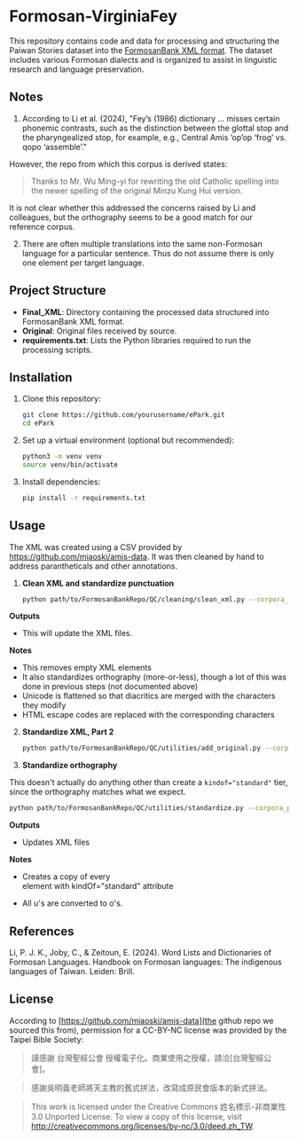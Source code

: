 # Formosan-VirginiaFey

This repository contains code and data for processing and structuring the Paiwan Stories dataset into the [FormosanBank XML format](https://app.gitbook.com/o/tZF822XPLvjWkTiqbQyF/s/VETgkt5DVZWXBIolTyjW/the-bank-architecture/xml-standardize-format). The dataset includes various Formosan dialects and is organized to assist in linguistic research and language preservation.

## Notes

1. According to Li et al. (2024), "Fey’s (1986) dictionary ... misses certain phonemic contrasts, such as the distinction between the glottal stop and the pharyngealized stop, for example, e.g., Central Amis ’op’op ‘frog’ vs. qopo ‘assemble’."

However, the repo from which this corpus is derived states:

> Thanks to Mr. Wu Ming-yi for rewriting the old Catholic spelling into the newer spelling of the original Minzu Kung Hui version.

It is not clear whether this addressed the concerns raised by Li and colleagues, but the orthography seems to be a good match for our reference corpus. 

2. There are often multiple translations into the same non-Formosan language for a particular sentence. Thus do not assume there is only one <TRANSL> element per target language.

## Project Structure

- **Final_XML**: Directory containing the processed data structured into FormosanBank XML format.
- **Original**: Original files received by source.
- **requirements.txt**: Lists the Python libraries required to run the processing scripts.

## Installation

1. Clone this repository:
   ```bash
   git clone https://github.com/yourusername/ePark.git
   cd ePark
   ```

2. Set up a virtual environment (optional but recommended):
   ```bash
   python3 -m venv venv
   source venv/bin/activate
   ```

3. Install dependencies:
   ```bash
   pip install -r requirements.txt
   ```

## Usage

The XML was created using a CSV provided by https://github.com/miaoski/amis-data. It was then cleaned by hand to address parantheticals and other annotations.

1. **Clean XML and standardize punctuation**


   ```bash
   python path/to/FormosanBankRepo/QC/cleaning/clean_xml.py --corpora_path path/to/repo/Final_XML
   ```

**Outputs**
   - This will update the XML files.

**Notes**
   - This removes empty XML elements
   - It also standardizes orthography (more-or-less), though a lot of this was done in previous steps (not documented above)
   - Unicode is flattened so that diacritics are merged with the characters they modify
   - HTML escape codes are replaced with the corresponding characters

2. **Standardize XML, Part 2**

   ```bash
   python path/to/FormosanBankRepo/QC/utilities/add_original.py --corpora_path path/to/repo/Final_XML
   ```

3. **Standardize orthography**

This doesn't actually do anything other than create a `kindof="standard"` tier, since the orthography matches what we expect.


   ```bash
   python path/to/FormosanBankRepo/QC/utilities/standardize.py --corpora_path path/to/repo/Final_XML
   ```

**Outputs**
   - Updates XML files

**Notes**
   - Creates a copy of every <FORM> element with kindOf="standard" attribute
   - All u's are converted to o's.


## References

Li, P. J. K., Joby, C., & Zeitoun, E. (2024). Word Lists and Dictionaries of Formosan Languages. Handbook on Formosan languages: The indigenous languages of Taiwan. Leiden: Brill.

## License

According to [https://github.com/miaoski/amis-data](the github repo we sourced this from), permission for a CC-BY-NC license was provided by the Taipei Bible Society:

>謹感謝 台灣聖經公會 授權電子化。商業使用之授權，請洽[台灣聖經公會]。

>感謝吳明義老師將天主教的舊式拼法，改寫成原民會版本的新式拼法。

>This work is licensed under the Creative Commons 姓名標示-非商業性 3.0 Unported License. To view a copy of this license, visit http://creativecommons.org/licenses/by-nc/3.0/deed.zh_TW.